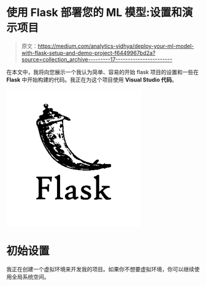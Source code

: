 # 使用 Flask 部署您的 ML 模型:设置和演示项目

> 原文：<https://medium.com/analytics-vidhya/deploy-your-ml-model-with-flask-setup-and-demo-project-f6449967bd2a?source=collection_archive---------17----------------------->

在本文中，我将向您展示一个我认为简单、容易的开始 flask 项目的设置和一些在 **Flask** 中开始构建的代码。我正在为这个项目使用 **Visual Studio 代码**。

![](img/1e4d297ba5280e57c77d33118971567b.png)

# 初始设置

我正在创建一个虚拟环境来开发我的项目。如果你不想要虚拟环境，你可以继续使用全局系统空间。